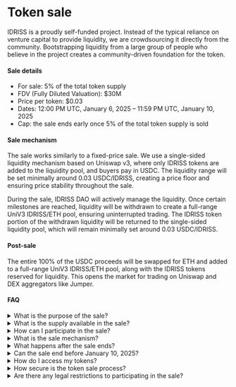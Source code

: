 # Token sale

IDRISS is a proudly self-funded project. Instead of the typical reliance on venture capital to provide liquidity, we are crowdsourcing it directly from the community. Bootstrapping liquidity from a large group of people who believe in the project creates a community-driven foundation for the token.

#### Sale details

* For sale: 5% of the total token supply
* FDV (Fully Diluted Valuation): $30M
* Price per token: $0.03
* Dates: 12:00 PM UTC, January 6, 2025 – 11:59 PM UTC, January 10, 2025
* Cap: the sale ends early once 5% of the total token supply is sold

#### Sale mechanism

The sale works similarly to a fixed-price sale. We use a single-sided liquidity mechanism based on Uniswap v3, where only IDRISS tokens are added to the liquidity pool, and buyers pay in USDC. The liquidity range will be set minimally around 0.03 USDC/IDRISS, creating a price floor and ensuring price stability throughout the sale.

During the sale, IDRISS DAO will actively manage the liquidity. Once certain milestones are reached, liquidity will be withdrawn to create a full-range UniV3 IDRISS/ETH pool, ensuring uninterrupted trading. The IDRISS token portion of the withdrawn liquidity will be returned to the single-sided liquidity pool, which will remain minimally set around 0.03 USDC/IDRISS.

#### Post-sale

The entire 100% of the USDC proceeds will be swapped for ETH and added to a full-range UniV3 IDRISS/ETH pool, along with the IDRISS tokens reserved for liquidity. This opens the market for trading on Uniswap and DEX aggregators like Jumper.

#### FAQ

<details>

<summary>What is the purpose of the sale?</summary>

IDRISS is a proudly self-funded and community-owned project. Instead of the typical reliance on venture capital to provide liquidity, we are crowdsourcing it directly from the community. Bootstrapping liquidity from a large group of people who believe in the project creates a community-driven foundation for the token.

</details>

<details>

<summary>What is the supply available in the sale?</summary>

5% of the total token supply will be publicly sold during the sale.

</details>

<details>

<summary>How can I participate in the sale?</summary>

You can participate by buying IDRISS tokens on Uniswap or Jumper during the sale. The sale will run from 12:00 PM UTC on January 6, 2025, to 11:59 PM UTC on January 10, 2025, or until 5% of the total token supply is sold.

</details>

<details>

<summary>What is the sale mechanism?</summary>

The sale works similarly to a fixed-price sale. We use a single-sided liquidity mechanism, where only IDRISS tokens are added to the liquidity pool, and buyers pay in USDC. The liquidity range will be set minimally around 0.03 USDC/IDRISS, creating a price floor and ensuring price stability throughout the sale.

</details>

<details>

<summary>What happens after the sale ends?</summary>

100% of the USDC proceeds from the sale will be swapped for ETH and added to a full-range UniV3 ETH/IDRISS pool, along with the IDRISS tokens reserved for liquidity. This opens the market for trading on Uniswap and DEX aggregators like Jumper.

</details>

<details>

<summary>Can the sale end before January 10, 2025?</summary>

Yes, the sale will end early once 5% of the total token supply is sold.

</details>

<details>

<summary>How do I access my tokens?</summary>

The tokens are immediately available in your wallet after you buy them on Uniswap or Jumper.

</details>

<details>

<summary>How secure is the token sale process?</summary>

Uniswap and Jumper are industry leaders in decentralized trading, backed by years of operations. For more details, check their documentation.

</details>

<details>

<summary>Are there any legal restrictions to participating in the sale?</summary>

Yes, there are legal restrictions based on your country of residence and other factors. Please review the [Terms and Conditions](https://docs.idriss.xyz/idriss-token/terms-and-conditions) to ensure you are eligible to participate.

</details>

